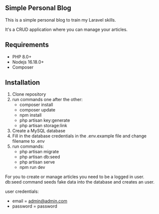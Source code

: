 
## Simple Personal Blog

This is a simple personal blog to train my Laravel skills.

It's a CRUD application where you can manage your articles.

## Requirements

- PHP 8.0+
- Nodejs 16.18.0+
- Composer

## Installation

1. Clone repository
2. run commands one after the other:
    - composer install
    - composer update
    - npm install
    - php artisan key:generate
    - php artisan storage:link
3. Create a MySQL database
4. Fill in the database credentials in the .env.example file and change filename to .env
5. run commands:
    - php artisan migrate
    - php artisan db:seed
    - php artisan serve
    - npm run dev

For you to create or manage articles you need to be a logged in user. db:seed command seeds fake data into the database and creates an user.

user credentials:
- email = admin@admin.com
- password = password
